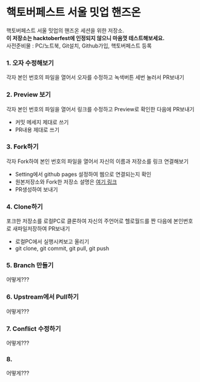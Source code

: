 # 핵토버페스트 서울 밋업 핸즈온

핵토버페스트 서울 밋업의 핸즈온 세션을 위한 저장소.  
__이 저장소는 hacktoberfest에 인정되지 않으니 마음껏 테스트해보세요.__  
사전준비물 : PC/노트북, Git설치, Github가입, 핵토버페스트 등록

### 1. 오자 수정해보기
각자 본인 번호의 파일을 열어서 오자를 수정하고 녹색버튼 세번 눌러서 PR보내기

### 2. Preview 보기
각자 본인 번호의 파일을 열어서 링크를 수정하고 Preview로 확인한 다음에 PR보내기
* 커밋 메세지 제대로 쓰기
* PR내용 제대로 쓰기

### 3. Fork하기
각자 Fork하여 본인 번호의 파일을 열어서 자신의 이름과 저장소를 링크 연결해보기
* Setting에서 github pages 설정하여 웹으로 연결되는지 확인
* 원본저장소와 Fork한 저장소 설명은 [여기 링크](https://coding-groot.tistory.com/80)
* PR생성하여 보내기

### 4. Clone하기
포크한 저장소를 로컬PC로 클론하여 자신의 주언어로 헬로월드를 짠 다음에 본인번호로 새파일저장하여 PR보내기
* 로컬PC에서 실행시켜보고 올리기
* git clone, git commit, git pull, git push

### 5. Branch 만들기
어떻게???

### 6. Upstream에서 Pull하기
어떻게???

### 7. Conflict 수정하기
어떻게???

### 8. 
어떻게???

